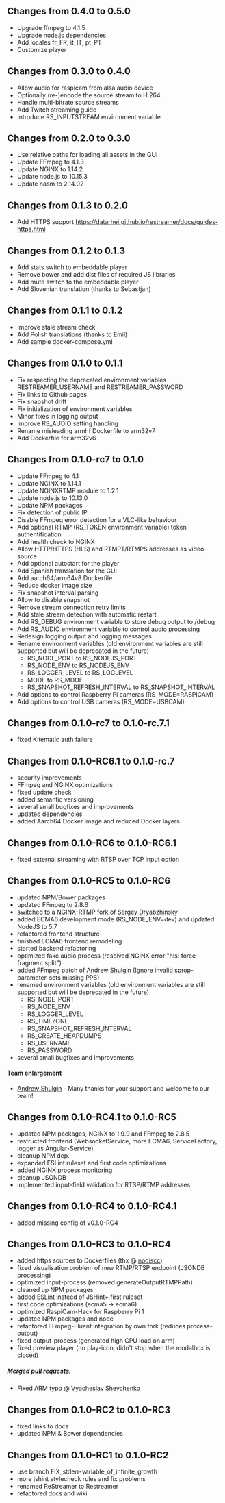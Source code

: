 ## Changes from 0.4.0 to 0.5.0

* Upgrade ffmpeg to 4.1.5
* Upgrade node.js dependencies
* Add locales fr_FR, it_IT, pt_PT
* Customize player

## Changes from 0.3.0 to 0.4.0

* Allow audio for raspicam from alsa audio device
* Optionally (re-)encode the source stream to H.264
* Handle multi-bitrate source streams
* Add Twitch streaming guide
* Introduce RS_INPUTSTREAM environment variable

## Changes from 0.2.0 to 0.3.0

* Use relative paths for loading all assets in the GUI
* Update FFmpeg to 4.1.3
* Update NGINX to 1.14.2
* Update node.js to 10.15.3
* Update nasm to 2.14.02

## Changes from 0.1.3 to 0.2.0

* Add HTTPS support
  https://datarhei.github.io/restreamer/docs/guides-https.html

## Changes from 0.1.2 to 0.1.3

* Add stats switch to embeddable player
* Remove bower and add dist files of required JS libraries
* Add mute switch to the embeddable player
* Add Slovenian translation (thanks to Sebastjan)

## Changes from 0.1.1 to 0.1.2

* Improve stale stream check
* Add Polish translations (thanks to Emil)
* Add sample docker-compose.yml

## Changes from 0.1.0 to 0.1.1

* Fix respecting the deprecated environment variables RESTREAMER_USERNAME and RESTREAMER_PASSWORD
* Fix links to Github pages
* Fix snapshot drift
* Fix initialization of environment variables
* Minor fixes in logging output
* Improve RS_AUDIO setting handling
* Rename misleading armhf Dockerfile to arm32v7
* Add Dockerfile for arm32v6

## Changes from 0.1.0-rc7 to 0.1.0

* Update FFmpeg to 4.1
* Update NGINX to 1.14.1
* Update NGINXRTMP module to 1.2.1
* Update node.js to 10.13.0
* Update NPM packages
* Fix detection of public IP
* Disable FFmpeg error detection for a VLC-like behaviour
* Add optional RTMP (RS_TOKEN environment variable) token authentification
* Add health check to NGINX
* Allow HTTP/HTTPS (HLS) and RTMPT/RTMPS addresses as video source
* Add optional autostart for the player
* Add Spanish translation for the GUI
* Add aarch64/arm64v8 Dockerfile
* Reduce docker image size
* Fix snapshot interval parsing
* Allow to disable snapshot
* Remove stream connection retry limits
* Add stale stream detection with automatic restart
* Add RS_DEBUG environment variable to store debug output to /debug
* Add RS_AUDIO environment variable to control audio processing
* Redesign logging output and logging messages
* Rename environment variables (old environment variables are still supported but will be deprecated in the future)
  * RS_NODE_PORT to RS_NODEJS_PORT
  * RS_NODE_ENV to RS_NODEJS_ENV
  * RS_LOGGER_LEVEL to RS_LOGLEVEL
  * MODE to RS_MDOE
  * RS_SNAPSHOT_REFRESH_INTERVAL to RS_SNAPSHOT_INTERVAL
* Add options to control Raspberry Pi cameras (RS_MODE=RASPICAM)
* Add options to control USB cameras (RS_MODE=USBCAM)

## Changes from 0.1.0-rc7 to 0.1.0-rc.7.1

* fixed Kitematic auth failure

## Changes from 0.1.0-RC6.1 to 0.1.0-rc.7

* security improvements
* FFmpeg and NGINX optimizations
* fixed update check
* added semantic versioning 
* several small bugfixes and improvements
* updated dependencies
* added Aarch64 Docker image and reduced Docker layers

## Changes from 0.1.0-RC6 to 0.1.0-RC6.1

* fixed external streaming with RTSP over TCP input option

## Changes from 0.1.0-RC5 to 0.1.0-RC6

* updated NPM/Bower packages
* updated FFmpeg to 2.8.6
* switched to a NGINX-RTMP fork of [Sergey Dryabzhinsky](https://github.com/sergey-dryabzhinsky/nginx-rtmp-module)
* added ECMA6 development mode (RS_NODE_ENV=dev) and updated NodeJS to 5.7
* refactored frontend structure
* finished ECMA6 frontend remodeling
* started backend refactoring
* optimized fake audio process (resolved NGINX error "hls: force fragment split")
* added FFmpeg patch of [Andrew Shulgin](https://github.com/andrew-shulgin) (Ignore invalid sprop-parameter-sets missing PPS)
* renamed environment variables (old environment variables are still supported but will be deprecated in the future)
  * RS_NODE_PORT
  * RS_NODE_ENV
  * RS_LOGGER_LEVEL
  * RS_TIMEZONE
  * RS_SNAPSHOT_REFRESH_INTERVAL
  * RS_CREATE_HEAPDUMPS
  * RS_USERNAME
  * RS_PASSWORD
* several small bugfixes and improvements 

#### Team enlargement

* [Andrew Shulgin](https://github.com/andrew-shulgin) - Many thanks for your support and welcome to our team!

## Changes from 0.1.0-RC4.1 to 0.1.0-RC5

* updated NPM packages, NGINX to 1.9.9 and FFmpeg to 2.8.5
* restructed frontend (WebsocketService, more ECMA6, ServiceFactory, logger as Angular-Service)
* cleanup NPM dep.
* expanded ESLint ruleset and first code optimizations
* added NGINX process monitoring
* cleanup JSONDB
* implemented input-field validation for RTSP/RTMP addresses

## Changes from 0.1.0-RC4 to 0.1.0-RC4.1

* added missing config of v0.1.0-RC4

## Changes from 0.1.0-RC3 to 0.1.0-RC4

* added https sources to Dockerfiles (thx @ [nodiscc](https://github.com/nodiscc))
* fixed visualisation problem of new RTMP/RTSP endpoint (JSONDB processing)
* optimized input-process (removed generateOutputRTMPPath)
* cleaned up NPM packages
* added ESLint insteed of JSHint+ first ruleset
* first code optimizations (ecma5 -> ecma6)
* optimized RaspiCam-Hack for Raspberry Pi 1
* updated NPM packages and node
* refactored FFmpeg-Fluent integration by own fork (reduces process-output)
* fixed output-process (generated high CPU load on arm)
* fixed preview player (no play-icon, didn't stop when the modalbox is closed)

##### Merged pull requests:

* Fixed ARM typo @ [Vyacheslav Shevchenko](https://github.com/bliz937)

## Changes from 0.1.0-RC2 to 0.1.0-RC3

* fixed links to docs
* updated NPM & Bower dependencies

## Changes from 0.1.0-RC1 to 0.1.0-RC2

* use branch FIX_stderr-variable_of_infinite_growth
* more jshint stylecheck rules and fix problems
* renamed ReStreamer to Restreamer
* refactored docs and wiki
